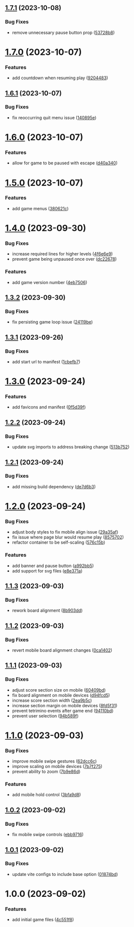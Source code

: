 ## [1.7.1](https://github.com/ollyrowe/tetris/compare/v1.7.0...v1.7.1) (2023-10-08)


### Bug Fixes

* remove unnecessary pause button prop ([53728b8](https://github.com/ollyrowe/tetris/commit/53728b84e40d5f50fae0987f2d4cf081cc469bd8))

# [1.7.0](https://github.com/ollyrowe/tetris/compare/v1.6.1...v1.7.0) (2023-10-07)


### Features

* add countdown when resuming play ([9204483](https://github.com/ollyrowe/tetris/commit/92044834c293b8f8afba3c533e2d69e4fb68f9c6))

## [1.6.1](https://github.com/ollyrowe/tetris/compare/v1.6.0...v1.6.1) (2023-10-07)


### Bug Fixes

* fix reoccurring quit menu issue ([140895e](https://github.com/ollyrowe/tetris/commit/140895e009b059b336da25a4d8d57698166327ec))

# [1.6.0](https://github.com/ollyrowe/tetris/compare/v1.5.0...v1.6.0) (2023-10-07)


### Features

* allow for game to be paused with escape ([d40a340](https://github.com/ollyrowe/tetris/commit/d40a340215851ac33cf2272ee2a4fe7fb7c70aaf))

# [1.5.0](https://github.com/ollyrowe/tetris/compare/v1.4.0...v1.5.0) (2023-10-07)


### Features

* add game menus ([380621c](https://github.com/ollyrowe/tetris/commit/380621ca9c8dc4a0abe8cb05e59c80e022d05af3))

# [1.4.0](https://github.com/ollyrowe/tetris/compare/v1.3.2...v1.4.0) (2023-09-30)


### Bug Fixes

* increase required lines for higher levels ([4f6e6e9](https://github.com/ollyrowe/tetris/commit/4f6e6e98a9f833ec6e357d4abc21a1ff8a9c6758))
* prevent game being unpaused once over ([dc22678](https://github.com/ollyrowe/tetris/commit/dc226789262d3c15ff5b46612de786bb05b74fcc))


### Features

* add game version number ([4eb7506](https://github.com/ollyrowe/tetris/commit/4eb7506dd9be03e1705da3303c085a55e561492e))

## [1.3.2](https://github.com/ollyrowe/tetris/compare/v1.3.1...v1.3.2) (2023-09-30)


### Bug Fixes

* fix persisting game loop issue ([24119be](https://github.com/ollyrowe/tetris/commit/24119be54f4bac145c75aff6c1f04168820bef75))

## [1.3.1](https://github.com/ollyrowe/tetris/compare/v1.3.0...v1.3.1) (2023-09-26)


### Bug Fixes

* add start url to manifest ([1cbefb7](https://github.com/ollyrowe/tetris/commit/1cbefb739335db460ba95f0fce6e552accdf22b1))

# [1.3.0](https://github.com/ollyrowe/tetris/compare/v1.2.2...v1.3.0) (2023-09-24)


### Features

* add favicons and manifest ([0f5d39f](https://github.com/ollyrowe/tetris/commit/0f5d39f331bb0c863d09e5b8150f3267c4332f2f))

## [1.2.2](https://github.com/ollyrowe/tetris/compare/v1.2.1...v1.2.2) (2023-09-24)


### Bug Fixes

* update svg imports to address breaking change ([513b752](https://github.com/ollyrowe/tetris/commit/513b752e123be62b689cf8895f27929ba79d1012))

## [1.2.1](https://github.com/ollyrowe/tetris/compare/v1.2.0...v1.2.1) (2023-09-24)


### Bug Fixes

* add missing build dependency ([de7d6b3](https://github.com/ollyrowe/tetris/commit/de7d6b3a2d61203428dedfd43e23832c8825f723))

# [1.2.0](https://github.com/ollyrowe/tetris/compare/v1.1.3...v1.2.0) (2023-09-24)


### Bug Fixes

* adjust body styles to fix mobile align issue ([29a35af](https://github.com/ollyrowe/tetris/commit/29a35affc33eff17026babda8672d0572b88b902))
* fix issue where page blur would resume play ([8575702](https://github.com/ollyrowe/tetris/commit/85757027b250fe23023b3d2249812dc241656546))
* refactor container to be self-scaling ([576c15b](https://github.com/ollyrowe/tetris/commit/576c15befe55c3dc1ec946bdb0f2e0874c53a79e))


### Features

* add banner and pause button ([a992bb5](https://github.com/ollyrowe/tetris/commit/a992bb59638d323c3e9edcd27b216a82ff251ae0))
* add support for svg files ([e8e371a](https://github.com/ollyrowe/tetris/commit/e8e371acae19e0c917224494237680746e7b7990))

## [1.1.3](https://github.com/ollyrowe/tetris/compare/v1.1.2...v1.1.3) (2023-09-03)


### Bug Fixes

* rework board alignment ([8b903dd](https://github.com/ollyrowe/tetris/commit/8b903dd5a98025ed69057f6f04e4934d840709c6))

## [1.1.2](https://github.com/ollyrowe/tetris/compare/v1.1.1...v1.1.2) (2023-09-03)


### Bug Fixes

* revert mobile board alignment changes ([0ca1402](https://github.com/ollyrowe/tetris/commit/0ca1402b6a0586d1dc19a9715c969e52413ac61b))

## [1.1.1](https://github.com/ollyrowe/tetris/compare/v1.1.0...v1.1.1) (2023-09-03)


### Bug Fixes

* adjust score section size on mobile ([60409bd](https://github.com/ollyrowe/tetris/commit/60409bd364d18657cfd1a72e3db7161a34ea88fb))
* fix board alignment on mobile devices ([d94fcd5](https://github.com/ollyrowe/tetris/commit/d94fcd500936c5808cdaa924f01c854663aaae68))
* increase score section width ([2ea9b5c](https://github.com/ollyrowe/tetris/commit/2ea9b5c4f632339017a87339aa67e8a90cac1f55))
* increase section margin on mobile devices ([8fd5f31](https://github.com/ollyrowe/tetris/commit/8fd5f310f421a58d1fb0784f6b46cd608220b00a))
* prevent tetrimino events after game end ([94110bd](https://github.com/ollyrowe/tetris/commit/94110bd4ca9e88d8a5ff529fad6ffa0dc97aa210))
* prevent user selection ([94b589f](https://github.com/ollyrowe/tetris/commit/94b589f8eddb77ef9658209b2568ca037f72a1a9))

# [1.1.0](https://github.com/ollyrowe/tetris/compare/v1.0.2...v1.1.0) (2023-09-03)


### Bug Fixes

* improve mobile swipe gestures ([62dcc6c](https://github.com/ollyrowe/tetris/commit/62dcc6c243b9e793083fe77aaad19ffe37620848))
* improve scaling on mobile devices ([7b7f275](https://github.com/ollyrowe/tetris/commit/7b7f2756655f84e4e88d69617b6a10721b5d9f0c))
* prevent ability to zoom ([7b9e86d](https://github.com/ollyrowe/tetris/commit/7b9e86d50a47d88635851bbc87fe77e022741a7e))


### Features

* add mobile hold control ([3bfa9d8](https://github.com/ollyrowe/tetris/commit/3bfa9d8c8405295ac5a8388ed90763c3340f1d4d))

## [1.0.2](https://github.com/ollyrowe/tetris/compare/v1.0.1...v1.0.2) (2023-09-02)


### Bug Fixes

* fix mobile swipe controls ([ebb9716](https://github.com/ollyrowe/tetris/commit/ebb9716cd72a4921e57e590b0727b568f83d45ba))

## [1.0.1](https://github.com/ollyrowe/tetris/compare/v1.0.0...v1.0.1) (2023-09-02)


### Bug Fixes

* update vite configs to include base option ([01874bd](https://github.com/ollyrowe/tetris/commit/01874bd6b753464a1f1c97f1246722c3667f8069))

# 1.0.0 (2023-09-02)


### Features

* add initial game files ([4c551f8](https://github.com/ollyrowe/tetris/commit/4c551f8fae85b819f4cfd8fabb7cc74edbafb8e8))
